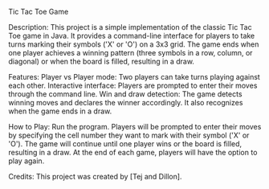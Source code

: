 Tic Tac Toe Game

Description:
This project is a simple implementation of the classic Tic Tac Toe game in Java. 
It provides a command-line interface for players to take turns marking their symbols ('X' or 'O') on a 3x3 grid. 
The game ends when one player achieves a winning pattern (three symbols in a row, column, or diagonal) or when the board is filled, resulting in a draw.

Features:
Player vs Player mode: Two players can take turns playing against each other.
Interactive interface: Players are prompted to enter their moves through the command line.
Win and draw detection: The game detects winning moves and declares the winner accordingly. It also recognizes when the game ends in a draw.

How to Play:
Run the program.
Players will be prompted to enter their moves by specifying the cell number they want to mark with their symbol ('X' or 'O').
The game will continue until one player wins or the board is filled, resulting in a draw.
At the end of each game, players will have the option to play again.

Credits:
This project was created by [Tej and Dillon].

